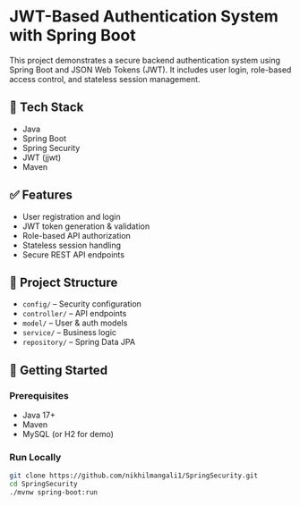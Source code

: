 # JWT-Based Authentication System with Spring Boot

This project demonstrates a secure backend authentication system using Spring Boot and JSON Web Tokens (JWT). It includes user login, role-based access control, and stateless session management.

## 🔧 Tech Stack

- Java
- Spring Boot
- Spring Security
- JWT (jjwt)
- Maven

## ✅ Features

- User registration and login
- JWT token generation & validation
- Role-based API authorization
- Stateless session handling
- Secure REST API endpoints

## 📁 Project Structure

- `config/` – Security configuration
- `controller/` – API endpoints
- `model/` – User & auth models
- `service/` – Business logic
- `repository/` – Spring Data JPA

## 🚀 Getting Started

### Prerequisites
- Java 17+
- Maven
- MySQL (or H2 for demo)

### Run Locally

```bash
git clone https://github.com/nikhilmangali1/SpringSecurity.git
cd SpringSecurity
./mvnw spring-boot:run

